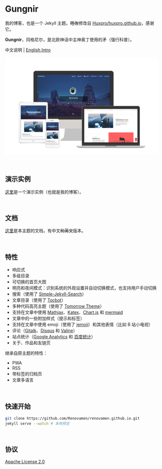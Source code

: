 # Gungnir

我的博客，也是一个 Jekyll 主题。~~瞎改~~修改自 [Huxpro/huxpro.github.io](https://github.com/Huxpro/huxpro.github.io)，感谢它。

**Gungnir**，冈格尼尔，是北欧神话中主神奥丁使用的矛（强行科普）。

中文说明 | [English Intro](README.md)

![preview](docs/preview.jpg)

&nbsp;

## 演示实例

[这里](https://renovamen.ink/)是一个演示实例（也就是我的博客）。

&nbsp;

## 文档

[这里](https://renovamen.ink/theme/)是本主题的文档，有中文~~和英文~~版本。

&nbsp;

## 特性

- 响应式
- 多级目录
- 可切换的首页大图
- 明亮和夜间模式：识别系统的外观设置并自动切换模式，也支持用户手动切换
- 搜索（使用了 [Simple-Jekyll-Search](https://github.com/christian-fei/Simple-Jekyll-Search)）
- 文章目录（使用了 [Tocbot](https://github.com/tscanlin/tocbot)）
- 多种代码高亮主题（使用了 [Tomorrow Theme](https://github.com/chriskempson/tomorrow-theme)）
- 支持在文章中使用 [Mathjax](https://github.com/mathjax/MathJax)、[Katex](https://github.com/KaTeX/KaTeX)、[Chart.js](https://github.com/chartjs/Chart.js) 和 [mermaid](https://github.com/mermaid-js/mermaid)
- 文章中的一些附加样式（提示和标签）
- 支持在文章中使用 emoji（使用了 [jemoji](https://github.com/jekyll/jemoji)）和其他表情（比如 B 站小电视）
- 评论（[Gitalk](https://github.com/gitalk/gitalk)、[Disqus](https://disqus.com/) 和 [Valine](https://github.com/xCss/Valine)）
- 站点统计（[Google Analytics](https://analytics.google.com/) 和 [百度统计](https://tongji.baidu.com/)）
- 关于、作品和友链页

继承自原主题的特性：

- PWA
- RSS
- 带标签的归档页
- 文章多语言

&nbsp;

## 快速开始

```bash
git clone https://github.com/Renovamen/renovamen.github.io.git
jekyll serve --watch # 本地预览
```

&nbsp;

## 协议

[Apache License 2.0](https://www.apache.org/licenses/LICENSE-2.0)